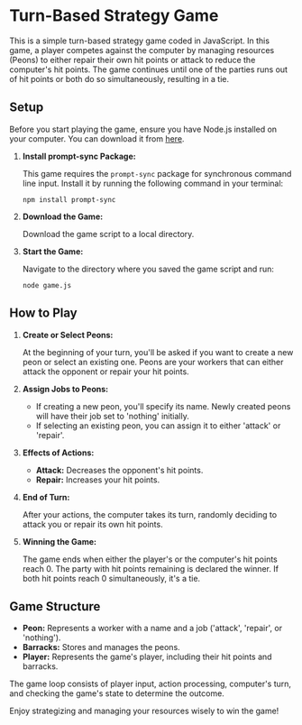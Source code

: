 # Turn-Based Strategy Game

This is a simple turn-based strategy game coded in JavaScript. In this game, a player competes against the computer by managing resources (Peons) to either repair their own hit points or attack to reduce the computer's hit points. The game continues until one of the parties runs out of hit points or both do so simultaneously, resulting in a tie.

## Setup

Before you start playing the game, ensure you have Node.js installed on your computer. You can download it from [here](https://nodejs.org/).

1. **Install prompt-sync Package:**
   
   This game requires the `prompt-sync` package for synchronous command line input. Install it by running the following command in your terminal:
   ```
   npm install prompt-sync
   ```

2. **Download the Game:**
   
   Download the game script to a local directory.

3. **Start the Game:**
   
   Navigate to the directory where you saved the game script and run:
   ```
   node game.js
   ```

## How to Play

1. **Create or Select Peons:** 
   
   At the beginning of your turn, you'll be asked if you want to create a new peon or select an existing one. Peons are your workers that can either attack the opponent or repair your hit points.

2. **Assign Jobs to Peons:**
   
   - If creating a new peon, you'll specify its name. Newly created peons will have their job set to 'nothing' initially.
   - If selecting an existing peon, you can assign it to either 'attack' or 'repair'.

3. **Effects of Actions:**
   
   - **Attack:** Decreases the opponent's hit points.
   - **Repair:** Increases your hit points.

4. **End of Turn:**

   After your actions, the computer takes its turn, randomly deciding to attack you or repair its own hit points.

5. **Winning the Game:**

   The game ends when either the player's or the computer's hit points reach 0. The party with hit points remaining is declared the winner. If both hit points reach 0 simultaneously, it's a tie.

## Game Structure

- **Peon:** Represents a worker with a name and a job ('attack', 'repair', or 'nothing').
- **Barracks:** Stores and manages the peons.
- **Player:** Represents the game's player, including their hit points and barracks.

The game loop consists of player input, action processing, computer's turn, and checking the game's state to determine the outcome.

Enjoy strategizing and managing your resources wisely to win the game!
